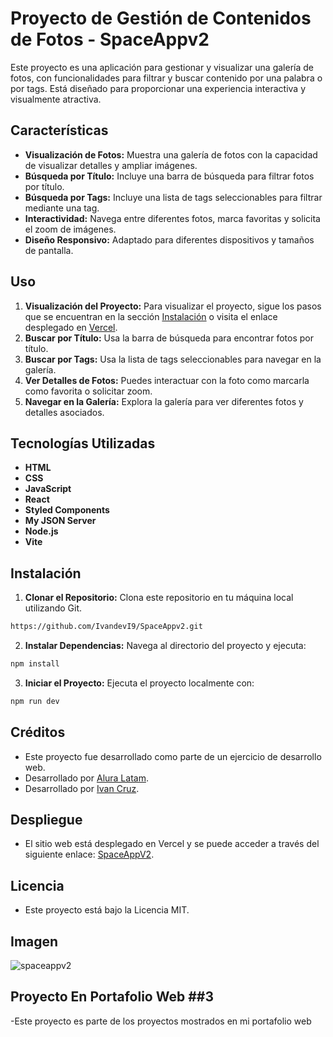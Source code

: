 # Proyecto de Gestión de Contenidos de Fotos - SpaceAppv2

Este proyecto es una aplicación para gestionar y visualizar una galería de fotos, con funcionalidades para filtrar y buscar contenido por una palabra o por tags. Está diseñado para proporcionar una experiencia interactiva y visualmente atractiva.

## Características

- **Visualización de Fotos:** Muestra una galería de fotos con la capacidad de visualizar detalles y ampliar imágenes.
- **Búsqueda por Título:** Incluye una barra de búsqueda para filtrar fotos por título.
- **Búsqueda por Tags:** Incluye una lista de tags seleccionables para filtrar mediante una tag.
- **Interactividad:** Navega entre diferentes fotos, marca favoritas y solicita el zoom de imágenes.
- **Diseño Responsivo:** Adaptado para diferentes dispositivos y tamaños de pantalla.

## Uso

1. **Visualización del Proyecto:** Para visualizar el proyecto, sigue los pasos que se encuentran en la sección [Instalación](#instalación) o visita el enlace desplegado en [Vercel](https://space-appv2.vercel.app/).
2. **Buscar por Título:** Usa la barra de búsqueda para encontrar fotos por título.
3. **Buscar por Tags:** Usa la lista de tags seleccionables para navegar en la galería.
4. **Ver Detalles de Fotos:** Puedes interactuar con la foto como marcarla como favorita o solicitar zoom.
5. **Navegar en la Galería:** Explora la galería para ver diferentes fotos y detalles asociados.

## Tecnologías Utilizadas

- **HTML**
- **CSS**
- **JavaScript**
- **React**
- **Styled Components**
- **My JSON Server**
- **Node.js**
- **Vite**

## Instalación

1. **Clonar el Repositorio:** Clona este repositorio en tu máquina local utilizando Git.

```bash
https://github.com/IvandevI9/SpaceAppv2.git
```
2. **Instalar Dependencias:** Navega al directorio del proyecto y ejecuta:

```bash
npm install
```

3. **Iniciar el Proyecto:** Ejecuta el proyecto localmente con:

```bash
npm run dev
```

## Créditos
- Este proyecto fue desarrollado como parte de un ejercicio de desarrollo web.
- Desarrollado por [Alura Latam](https://www.linkedin.com/company/alura-latam/).
- Desarrollado por [Ivan Cruz](https://www.linkedin.com/in/ivan-cruz-1906mx/).

## Despliegue

- El sitio web está desplegado en Vercel y se puede acceder a través del siguiente enlace: [SpaceAppV2](https://space-appv2.vercel.app/).

## Licencia
- Este proyecto está bajo la Licencia MIT.

## Imagen

![spaceappv2](https://github.com/user-attachments/assets/7ef8d42d-5974-4da4-a11d-e96d9a9a80b5)

## Proyecto En Portafolio Web ##3

-Este proyecto es parte de los proyectos mostrados en mi portafolio web

